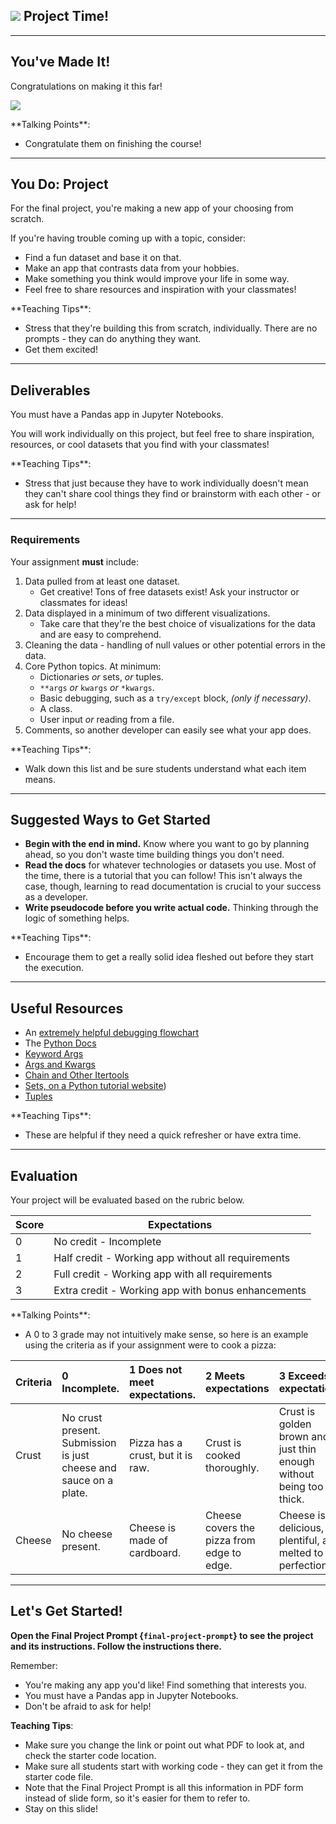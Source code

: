 <!--
title: Python Programming
type: lesson
duration: "01:30"
creator: Joseph Nelson
-->

## ![](https://ga-dash.s3.amazonaws.com/production/assets/logo-9f88ae6c9c3871690e33280fcf557f33.png) Project Time!

<!--

## Overview
This introduces the unit project, which spans either a few hours or a few days (depending on the delivery mode of this class). Go through these short slides, then pull up the project prompts with students and make sure each student has an idea. Walk around the room and offer help and suggestions. After this project, there is only the project presentations (optional) and the overall course summary (about an hour) left.

### Notes:

- The project prompt is identical to this presentation. Feel free to jump right to the project prompt overview.



## Learning Objectives
In this lesson, students will:
- Apply what they've learned in the course to create a working Python program from scratch.


## Duration
Depends on delivery method (5 day accelerated course delivery or 10 week part time delivery)- a few hours or a few days.

## Suggested Agenda

| Time | Activity |
| --- | --- |
| 0:00 - 0:05 | Welcome / Set up |
| 0:05 + | Introduce project and work! |

## Before Class: Preparation
- Before class, review the prompt and brainstorm ideas of directions to point students to if they're at a loss.

## In Class: Materials
- Projector
- Internet connection
- Python 3.0
- Project prompt

-->

---

## You've Made It!

Congratulations on making it this far!

![](https://media.giphy.com/media/OcZp0maz6ALok/giphy.gif)


<aside class="notes">
**Talking Points**:

- Congratulate them on finishing the course!

</aside>

---

## You Do: Project

For the final project, you're making a new app of your choosing from scratch.

If you're having trouble coming up with a topic, consider:

* Find a fun dataset and base it on that.
* Make an app that contrasts data from your hobbies.
* Make something you think would improve your life in some way.
* Feel free to share resources and inspiration with your classmates!

<aside class="notes">
**Teaching Tips**:

- Stress that they're building this from scratch, individually. There are no prompts - they can do anything they want.
- Get them excited!

</aside>

---

## Deliverables

You must have a Pandas app in Jupyter Notebooks.

You will work individually on this project, but feel free to share inspiration, resources, or cool datasets that you find with your classmates!


<aside class="notes">
**Teaching Tips**:

- Stress that just because they have to work individually doesn't mean they can't share cool things they find or brainstorm with each other - or ask for help!

</aside>

---

### Requirements

Your assignment **must** include:

1. Data pulled from at least one dataset.
   - Get creative! Tons of free datasets exist! Ask your instructor or classmates for ideas!
2. Data displayed in a minimum of two different visualizations.
    - Take care that they're the best choice of visualizations for the data and  are easy to comprehend.
3. Cleaning the data - handling of null values or other potential errors in the data.
4. Core Python topics. At minimum:
      - Dictionaries *or* sets, *or* tuples.
      - `**args` *or* `kwargs` *or* `*kwargs`.
      - Basic debugging, such as a `try/except` block, *(only if necessary)*.
      - A class.
      - User input *or* reading from a file.
5. Comments, so another developer can easily see what your app does.


<aside class="notes">
**Teaching Tips**:

- Walk down this list and be sure students understand what each item means.

</aside>

---

## Suggested Ways to Get Started

* **Begin with the end in mind.** Know where you want to go by planning ahead, so you don't waste time building things you don't need.
* **Read the docs** for whatever technologies or datasets you use. Most of the time, there is a tutorial that you can follow! This isn't always the case, though, learning to read documentation is crucial to your success as a developer.
* **Write pseudocode before you write actual code.** Thinking through the logic of something helps.


<aside class="notes">
**Teaching Tips**:

- Encourage them to get a really solid idea fleshed out before they start the execution.

</aside>

---


## Useful Resources

- An [extremely helpful debugging flowchart](https://www.dropbox.com/s/cqsxfws52gulkyx/drawing.pdf)
- The [Python Docs](https://docs.python.org)
- [Keyword Args](http://treyhunner.com/2018/04/keyword-arguments-in-python/)
- [Args and Kwargs](https://www.digitalocean.com/community/tutorials/how-to-use-args-and-kwargs-in-python-3)
- [Chain and Other Itertools](http://programeveryday.com/post/using-python-itertools-to-save-memory/)
- [Sets, on a Python tutorial website](https://www.learnpython.org/en/Sets))
- [Tuples](http://openbookproject.net/thinkcs/python/english3e/tuples.html)


<aside class="notes">
**Teaching Tips**:

- These are helpful if they need a quick refresher or have extra time.

</aside>


---


## Evaluation

Your project will be evaluated based on the rubric below.

| Score | Expectations |
| ----- | ---------------------------------------------------- |
| 0 | No credit - Incomplete |
| 1 | Half credit - Working app without all requirements |
| 2 | Full credit - Working app with all requirements |
| 3 | Extra credit - Working app with bonus enhancements |



<aside class="notes">
**Talking Points**:

- A 0 to 3 grade may not intuitively make sense, so here is an example using the criteria as if your assignment were to cook a pizza:

Criteria | **0** Incomplete. | **1** Does not meet expectations. | **2** Meets expectations | **3**  Exceeds expectations |
:--- | :--- | :--- | :--- | :---
Crust | No crust present. Submission is just cheese and sauce on a plate. | Pizza has a crust, but it is raw. | Crust is cooked thoroughly.| Crust is golden brown and just thin enough without being too thick.
Cheese | No cheese present. | Cheese is made of cardboard. | Cheese covers the pizza from edge to edge. | Cheese is delicious, plentiful, and melted to perfection.

</aside>

---

## Let's Get Started!

**Open the Final Project Prompt {`final-project-prompt`} to see the project and its instructions. Follow the instructions there.**

Remember:

- You're making any app you'd like! Find something that interests you.
- You must have a Pandas app in Jupyter Notebooks.
- Don't be afraid to ask for help!

<aside class="notes">

**Teaching Tips**:

- Make sure you change the link or point out what PDF to look at, and check the starter code location.
- Make sure all students start with working code - they can get it from the starter code file.
- Note that the Final Project Prompt is all this information in PDF form instead of slide form, so it's easier for them to refer to.
- Stay on this slide!

</aside>
